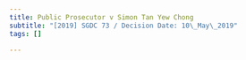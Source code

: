 ```yaml
---
title: Public Prosecutor v Simon Tan Yew Chong
subtitle: "[2019] SGDC 73 / Decision Date: 10\_May\_2019"
tags: []

---
```

